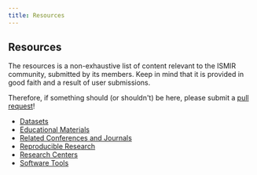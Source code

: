 ```yaml
---
title: Resources
---
```


## Resources

The resources is a non-exhaustive list of content relevant to the ISMIR community,
submitted by its members. Keep in mind that it is provided in good faith and a result
of user submissions.

Therefore, if something should (or shouldn't) be here, please submit a [pull request](https://github.com/ismir/ismir_web)!

* [Datasets](datasets)
* [Educational Materials](educational-materials)
* [Related Conferences and Journals](related)
* [Reproducible Research](reproducible)
* [Research Centers](research-centers)
* [Software Tools](software-tools)
